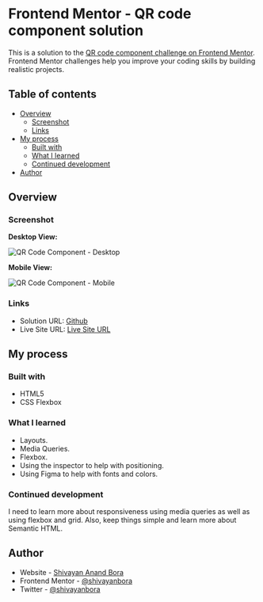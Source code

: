 # Frontend Mentor - QR code component solution

This is a solution to the [QR code component challenge on Frontend Mentor](https://www.frontendmentor.io/challenges/qr-code-component-iux_sIO_H). Frontend Mentor challenges help you improve your coding skills by building realistic projects.

## Table of contents

- [Overview](#overview)
  - [Screenshot](#screenshot)
  - [Links](#links)
- [My process](#my-process)
  - [Built with](#built-with)
  - [What I learned](#what-i-learned)
  - [Continued development](#continued-development)
- [Author](#author)

## Overview

### Screenshot

**Desktop View:**

![QR Code Component - Desktop](https://github.com/shivayan-bora/qr-code-component/assets/23340497/fb68df22-f17e-469f-a811-e88e955b6850)

**Mobile View:**

![QR Code Component - Mobile](https://github.com/shivayan-bora/qr-code-component/assets/23340497/f8eabae3-4593-4a13-9b93-3a49484b27a0)

### Links

- Solution URL: [Github](https://github.com/shivayan-bora/qr-code-component)
- Live Site URL: [Live Site URL](https://your-live-site-url.com)

## My process

### Built with

- HTML5
- CSS Flexbox

### What I learned

- Layouts.
- Media Queries.
- Flexbox.
- Using the inspector to help with positioning.
- Using Figma to help with fonts and colors.

### Continued development

I need to learn more about responsiveness using media queries as well as using flexbox and grid. Also, keep things simple and learn more about Semantic HTML.

## Author

- Website - [Shivayan Anand Bora](https://github.com/shivayan-bora)
- Frontend Mentor - [@shivayanbora](https://www.frontendmentor.io/profile/shivayan-bora)
- Twitter - [@shivayanbora](https://twitter.com/shivayanbora)
